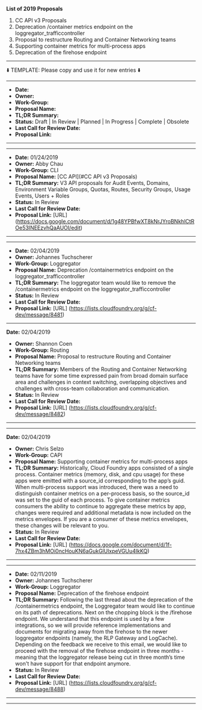**List of 2019 Proposals**
1. CC API v3 Proposals 
2. Deprecation /container metrics endpoint on the loggregator_trafficcontroller
3. Proposal to restructure Routing and Container Networking teams
4. Supporting container metrics for multi-process apps
5. Deprecation of the firehose endpoint

***
:arrow_down: TEMPLATE: Please copy and use it for new entries :arrow_down:
***
- **Date:** 
- **Owner:** 
- **Work-Group:** 
- **Proposal Name:** 
- **TL;DR Summary:**  
- **Status:** Draft | In Review | Planned | In Progress | Complete | Obsolete
- **Last Call for Review Date:** 
- **Proposal Link:** 
***
***
- **Date:** 01/24/2019
- **Owner:** Abby Chau
- **Work-Group:** CLI
- **Proposal Name:** [CC API](#CC API v3 Proposals)
- **TL;DR Summary:** V3 API proposals for Audit Events, Domains, Environment Variable Groups, Quotas, Routes, Security Groups, Usage Events, Users + Roles
- **Status:** In Review 
- **Last Call for Review Date:** 
- **Proposal Link:** [URL] (https://docs.google.com/document/d/1g48YPBfwXT8kNrJYroBNkhlCtROe53INEEzvhQaAUOI/edit)
***
***
- **Date:** 02/04/2019
- **Owner:**  Johannes Tuchscherer
- **Work-Group:** Loggregator 
- **Proposal Name:** Deprecation /containermetrics endpoint on the loggregator_trafficcontroller 
- **TL;DR Summary:** The loggregator team would like to remove the /containermetrics endpoint on the loggregator_trafficcontroller 
- **Status:** In Review 
- **Last Call for Review Date:** 
- **Proposal Link:** [URL] (https://lists.cloudfoundry.org/g/cf-dev/message/8481)
***
**Date:** 02/04/2019
- **Owner:** Shannon Coen
- **Work-Group:** Routing
- **Proposal Name:** Proposal to restructure Routing and Container Networking teams
- **TL;DR Summary:** Members of the Routing and Container Networking teams have for some time expressed pain from broad domain surface area and challenges in context switching, overlapping objectives and challenges with cross-team collaboration and communication. 
- **Status:** In Review 
- **Last Call for Review Date:** 
- **Proposal Link:** [URL] (https://lists.cloudfoundry.org/g/cf-dev/message/8482)
***
***
**Date:** 02/04/2019
- **Owner:** Chris Selzo
- **Work-Group:** CAPI
- **Proposal Name:** Supporting container metrics for multi-process apps
- **TL;DR Summary:** Historically, Cloud Foundry apps consisted of a single process. Container metrics (memory, disk, and cpu usage) for these apps were emitted with a source_id corresponding to the app’s guid. When multi-process support was introduced, there was a need to distinguish container metrics on a per-process basis, so the source_id was set to the guid of each process. To give container metrics consumers the ability to continue to aggregate these metrics by app, changes were required and additional metadata is now included on the metrics envelopes. If you are a consumer of these metrics envelopes, these changes will be relevant to you. 
- **Status:** In Review 
- **Last Call for Review Date:** 
- **Proposal Link:** [URL] (https://docs.google.com/document/d/1f-7hx4ZBm3hMOi0ncHouKN6aGukGlUlxpeVGUu4IkKQ)
***
***
- **Date:** 02/11/2019
- **Owner:** Johannes Tuchscherer
- **Work-Group:** Loggregator
- **Proposal Name:** Deprecation of the firehose endpoint
- **TL;DR Summary:** Following the last thread about the deprecation of the /containermetrics endpoint, the Loggregator team would like to continue on its path of deprecations. Next on the chopping block is the /firehose endpoint. We understand that this endpoint is used by a few integrations, so we will provide reference implementations and documents for migrating away from the firehose to the newer loggregator endpoints (namely, the RLP Gateway and LogCache). Depending on the feedback we receive to this email, we would like to proceed with the removal of the firehose endpoint in three months - meaning that the loggregator release being cut in three month’s time won't have support for that endpoint anymore.
- **Status:** In Review 
- **Last Call for Review Date:** 
- **Proposal Link:** [URL] (https://lists.cloudfoundry.org/g/cf-dev/message/8488) 
***
***
